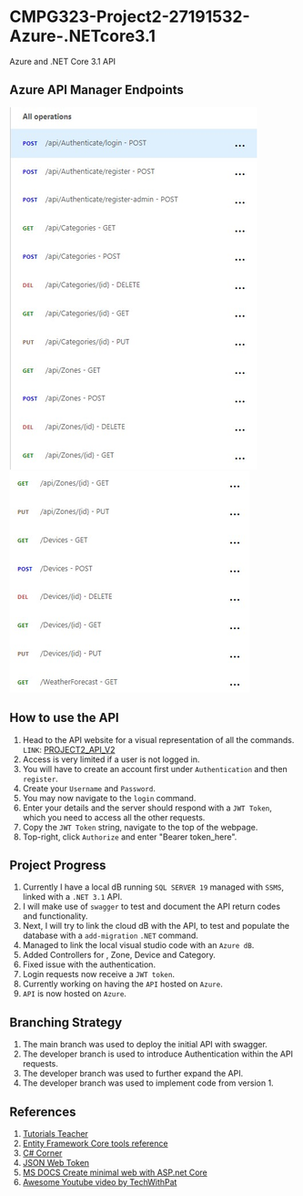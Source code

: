 # CMPG323-Project2-27191532-Azure-.NETcore3.1
Azure and .NET Core 3.1 API

## Azure API Manager Endpoints
![Screenshot](API-Manager-Enpoints.jpg)
![Screenshot](API-Manager-Enpoints-2.jpg)

## How to use the API
1. Head to the API website for a visual representation of all the commands. ```LINK```: <a href="https://project2-api-v2.azurewebsites.net/swagger/index.html">PROJECT2_API_V2</a> 	
2. Access is very limited if a user is not logged in.
3. You will have to create an account first under ```Authentication``` and then ```register```.
4. Create your ```Username``` and ```Password```.
5. You may now navigate to the ```login``` command.
6. Enter your details and the server should respond with a ```JWT Token```, which you need to access all the other requests.
7. Copy the ```JWT Token``` string, navigate to the top of the webpage.
8. Top-right, click ```Authorize``` and enter "Bearer token_here".

## Project Progress
1. Currently I have a local dB running ```SQL SERVER 19``` managed with ```SSMS```, linked with a ```.NET 3.1``` API.
2. I will make use of ```swagger``` to test and document the API return codes and functionality.
3. Next, I will try to link the cloud dB with the API, to test and populate the database with a ```add-migration``` ```.NET``` command.
4. Managed to link the local visual studio code with an ```Azure dB```.
5. Added Controllers for , Zone, Device and Category.
5. Fixed issue with the authentication.
6. Login requests now receive a ```JWT token```.
7. Currently working on having the ```API``` hosted on ```Azure```.
8. ```API``` is now hosted on ```Azure```.


## Branching Strategy 
1. The main branch was used to deploy the initial API with swagger.
2. The developer branch is used to introduce Authentication within the API requests.
3. The developer branch was used to further expand the API.
3. The developer branch was used to implement code from version 1.

## References
1. <a href="https://www.tutorialsteacher.com/sqlserver/install-sql-server">Tutorials Teacher</a>
2. <a href="https://docs.microsoft.com/en-us/ef/core/cli/dotnet">Entity Framework Core tools reference</a>
3. <a href="https://www.c-sharpcorner.com/blogs/implement-swagger-in-asp-net-core-31-web-api">C# Corner</a>
4. <a href="https://jwt.io/introduction/">JSON Web Token</a>
5. <a href="https://docs.microsoft.com/en-us/aspnet/core/tutorials/min-web-api?view=aspnetcore-6.0&tabs=visual-studio">MS DOCS Create minimal web with ASP.net Core</a>
6. <a href="https://www.youtube.com/watch?v=elMpS1Js7rc">Awesome Youtube video by TechWithPat</a>